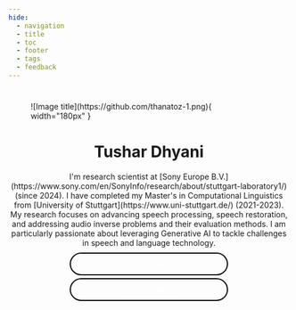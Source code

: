 ```yaml
---
hide:
  - navigation
  - title
  - toc
  - footer
  - tags
  - feedback
---
```


#
<style>
body p{
max-width: 800px;
text-align:justify
}
img{
  border-radius: 50%;
}

#lead{
  margin:25px;
	position:relative;
	padding:25px;
	overflow:visible;
}
#lead-content{
	position:absolute;
	z-index:10;
	top:50%;
	left:50%;
	-webkit-transform:translate(-50%, -50%);
	transform:translate(-50%, -50%);
	text-align:center

}

.btn-rounded-white{
	display:inline-block;
	color:#fff;
	padding:10px 15px;
	margin: 5px 10px 0px 10px;
	border:2px solid #000;
	border-radius:25px;
  width: 250px;
	text-decoration:none;
}
.btn-rounded-white:hover{
	color: #17a589 ;
	background:#E9E9E9;
	text-decoration:none;
}

</style>

<figure markdown >
  ![Image title](https://github.com/thanatoz-1.png){ width="180px" }
  <figcaption></figcaption>
</figure>

<center>
<h1>Tushar Dhyani</h1>
<div max_width="200px" markdown >
I'm research scientist at [Sony Europe B.V.](https://www.sony.com/en/SonyInfo/research/about/stuttgart-laboratory1/) (since 2024). I have completed my Master's in Computational Linguistics from [University of Stuttgart](https://www.uni-stuttgart.de/) (2021-2023). My research focuses on advancing speech processing, speech restoration, and addressing audio inverse problems and their evaluation methods. I am particularly passionate about leveraging Generative AI to tackle challenges in speech and language technology.

</div>


<div id="lead">
  <div id="lead-content">
      <a href="files/Tushar_dhyani_cv.pdf" target="_blank" class="btn-rounded-white">Download Resume</a> 
      <a href="blog/" class="btn-rounded-white">View my work</a> 
  </div>
</div>

</center>
